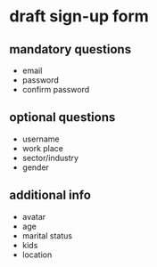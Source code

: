 # draft sign-up form

## mandatory questions

- email
- password
- confirm password

## optional questions

- username
- work place
- sector/industry
- gender

## additional info

- avatar
- age
- marital status
- kids
- location
